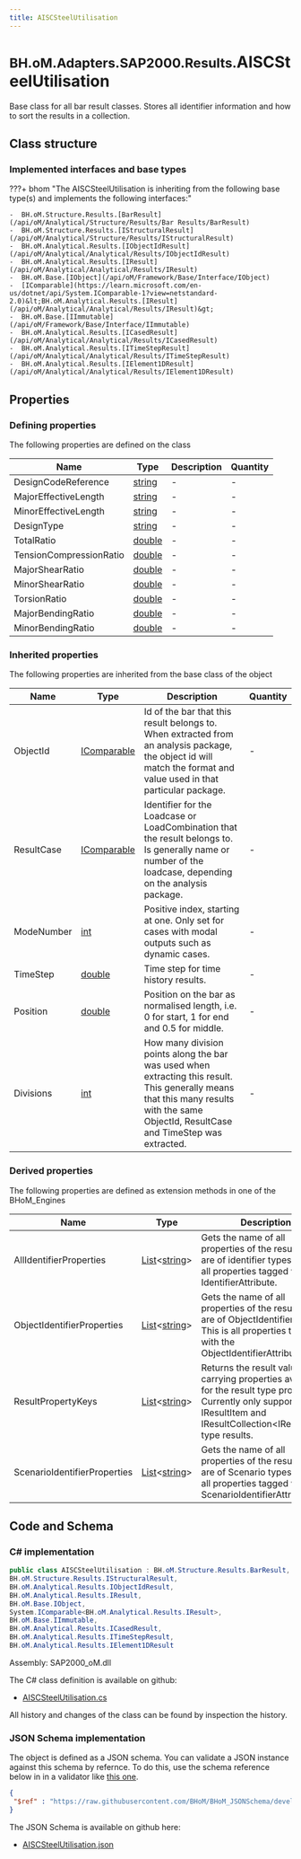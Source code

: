 ```yaml
---
title: AISCSteelUtilisation
---
```


# <small>BH.oM.Adapters.SAP2000.Results.</small>**AISCSteelUtilisation**

Base class for all bar result classes. Stores all identifier information and how to sort the results in a collection.

## Class structure

### Implemented interfaces and base types

???+ bhom "The AISCSteelUtilisation is inheriting from the following base type(s) and implements the following interfaces:"

    -  BH.oM.Structure.Results.[BarResult](/api/oM/Analytical/Structure/Results/Bar Results/BarResult)
    -  BH.oM.Structure.Results.[IStructuralResult](/api/oM/Analytical/Structure/Results/IStructuralResult)
    -  BH.oM.Analytical.Results.[IObjectIdResult](/api/oM/Analytical/Analytical/Results/IObjectIdResult)
    -  BH.oM.Analytical.Results.[IResult](/api/oM/Analytical/Analytical/Results/IResult)
    -  BH.oM.Base.[IObject](/api/oM/Framework/Base/Interface/IObject)
    -  [IComparable](https://learn.microsoft.com/en-us/dotnet/api/System.IComparable-1?view=netstandard-2.0)&lt;BH.oM.Analytical.Results.[IResult](/api/oM/Analytical/Analytical/Results/IResult)&gt;
    -  BH.oM.Base.[IImmutable](/api/oM/Framework/Base/Interface/IImmutable)
    -  BH.oM.Analytical.Results.[ICasedResult](/api/oM/Analytical/Analytical/Results/ICasedResult)
    -  BH.oM.Analytical.Results.[ITimeStepResult](/api/oM/Analytical/Analytical/Results/ITimeStepResult)
    -  BH.oM.Analytical.Results.[IElement1DResult](/api/oM/Analytical/Analytical/Results/IElement1DResult)


## Properties



### Defining properties

The following properties are defined on the class

| Name             | Type             | Description      | Quantity         |
|------------------|------------------|------------------|------------------|
| DesignCodeReference | [string](https://learn.microsoft.com/en-us/dotnet/api/System.String?view=netstandard-2.0) | - | - |
| MajorEffectiveLength | [string](https://learn.microsoft.com/en-us/dotnet/api/System.String?view=netstandard-2.0) | - | - |
| MinorEffectiveLength | [string](https://learn.microsoft.com/en-us/dotnet/api/System.String?view=netstandard-2.0) | - | - |
| DesignType | [string](https://learn.microsoft.com/en-us/dotnet/api/System.String?view=netstandard-2.0) | - | - |
| TotalRatio | [double](https://learn.microsoft.com/en-us/dotnet/api/System.Double?view=netstandard-2.0) | - | - |
| TensionCompressionRatio | [double](https://learn.microsoft.com/en-us/dotnet/api/System.Double?view=netstandard-2.0) | - | - |
| MajorShearRatio | [double](https://learn.microsoft.com/en-us/dotnet/api/System.Double?view=netstandard-2.0) | - | - |
| MinorShearRatio | [double](https://learn.microsoft.com/en-us/dotnet/api/System.Double?view=netstandard-2.0) | - | - |
| TorsionRatio | [double](https://learn.microsoft.com/en-us/dotnet/api/System.Double?view=netstandard-2.0) | - | - |
| MajorBendingRatio | [double](https://learn.microsoft.com/en-us/dotnet/api/System.Double?view=netstandard-2.0) | - | - |
| MinorBendingRatio | [double](https://learn.microsoft.com/en-us/dotnet/api/System.Double?view=netstandard-2.0) | - | - |


### Inherited properties
The following properties are inherited from the base class of the object

| Name             | Type             | Description      | Quantity         |
|------------------|------------------|------------------|------------------|
| ObjectId | [IComparable](https://learn.microsoft.com/en-us/dotnet/api/System.IComparable?view=netstandard-2.0) | Id of the bar that this result belongs to. When extracted from an analysis package, the object id will match the format and value used in that particular package. | - |
| ResultCase | [IComparable](https://learn.microsoft.com/en-us/dotnet/api/System.IComparable?view=netstandard-2.0) | Identifier for the Loadcase or LoadCombination that the result belongs to. Is generally name or number of the loadcase, depending on the analysis package. | - |
| ModeNumber | [int](https://learn.microsoft.com/en-us/dotnet/api/System.Int32?view=netstandard-2.0) | Positive index, starting at one. Only set for cases with modal outputs such as dynamic cases. | - |
| TimeStep | [double](https://learn.microsoft.com/en-us/dotnet/api/System.Double?view=netstandard-2.0) | Time step for time history results. | - |
| Position | [double](https://learn.microsoft.com/en-us/dotnet/api/System.Double?view=netstandard-2.0) | Position on the bar as normalised length, i.e. 0 for start, 1 for end and 0.5 for middle. | - |
| Divisions | [int](https://learn.microsoft.com/en-us/dotnet/api/System.Int32?view=netstandard-2.0) | How many division points along the bar was used when extracting this result. This generally means that this many results with the same ObjectId, ResultCase and TimeStep was extracted. | - |


### Derived properties

The following properties are defined as extension methods in one of the BHoM_Engines

| Name             | Type             | Description      | Quantity         | Engine           |
|------------------|------------------|------------------|------------------|------------------|
| AllIdentifierProperties | [List](https://learn.microsoft.com/en-us/dotnet/api/System.Collections.Generic.List-1?view=netstandard-2.0)&lt;[string](https://learn.microsoft.com/en-us/dotnet/api/System.String?view=netstandard-2.0)&gt; | Gets the name of all properties of the result that are of identifier types. This is all properties tagged with any IdentifierAttribute. | - | Results_Engine |
| ObjectIdentifierProperties | [List](https://learn.microsoft.com/en-us/dotnet/api/System.Collections.Generic.List-1?view=netstandard-2.0)&lt;[string](https://learn.microsoft.com/en-us/dotnet/api/System.String?view=netstandard-2.0)&gt; | Gets the name of all properties of the result that are of ObjectIdentifier types. This is all properties tagged with the ObjectIdentifierAttribute. | - | Results_Engine |
| ResultPropertyKeys | [List](https://learn.microsoft.com/en-us/dotnet/api/System.Collections.Generic.List-1?view=netstandard-2.0)&lt;[string](https://learn.microsoft.com/en-us/dotnet/api/System.String?view=netstandard-2.0)&gt; | Returns the result value carrying properties available for the result type provided. Currently only supported for IResultItem and IResultCollection&lt;IResultItem&gt; type results. | - | Results_Engine |
| ScenarioIdentifierProperties | [List](https://learn.microsoft.com/en-us/dotnet/api/System.Collections.Generic.List-1?view=netstandard-2.0)&lt;[string](https://learn.microsoft.com/en-us/dotnet/api/System.String?view=netstandard-2.0)&gt; | Gets the name of all properties of the result that are of Scenario types. This is all properties tagged with the ScenarioIdentifierAttribute. | - | Results_Engine |


## Code and Schema

### C# implementation

``` C# title="C#"
public class AISCSteelUtilisation : BH.oM.Structure.Results.BarResult,
BH.oM.Structure.Results.IStructuralResult,
BH.oM.Analytical.Results.IObjectIdResult,
BH.oM.Analytical.Results.IResult,
BH.oM.Base.IObject,
System.IComparable<BH.oM.Analytical.Results.IResult>,
BH.oM.Base.IImmutable,
BH.oM.Analytical.Results.ICasedResult,
BH.oM.Analytical.Results.ITimeStepResult,
BH.oM.Analytical.Results.IElement1DResult
```

Assembly: SAP2000_oM.dll

The C# class definition is available on github:

- [AISCSteelUtilisation.cs](https://github.com/BHoM/SAP2000_Toolkit/blob/develop/SAP2000_oM/Elements\AISCSteelUtilisation.cs)

All history and changes of the class can be found by inspection the history.
### JSON Schema implementation

The object is defined as a JSON schema. You can validate a JSON instance against this schema by refernce. To do this, use the schema reference below in in a validator like [this one](https://www.jsonschemavalidator.net/).

``` json title="JSON Schema"
{
 "$ref" : "https://raw.githubusercontent.com/BHoM/BHoM_JSONSchema/develop/SAP2000_oM/Results/AISCSteelUtilisation.json"
}
```

The JSON Schema is available on github here:

- [AISCSteelUtilisation.json](https://github.com/BHoM/BHoM_JSONSchema/blob/develop/SAP2000_oM/Results/AISCSteelUtilisation.json)
